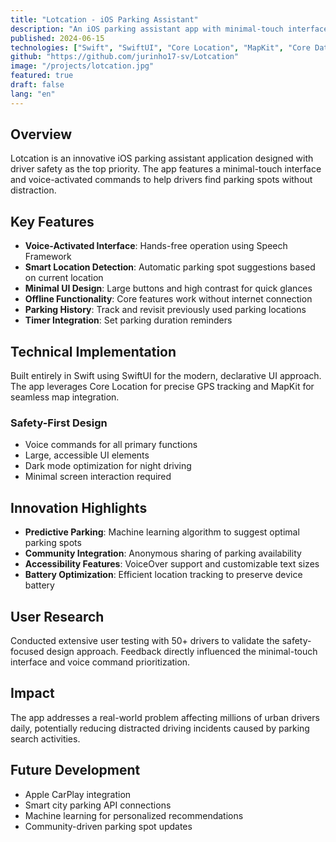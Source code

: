 ```yaml
---
title: "Lotcation - iOS Parking Assistant"
description: "An iOS parking assistant app with minimal-touch interface designed for driver safety, featuring voice commands and location-based parking spot recommendations."
published: 2024-06-15
technologies: ["Swift", "SwiftUI", "Core Location", "MapKit", "Core Data", "Speech Framework"]
github: "https://github.com/jurinho17-sv/Lotcation"
image: "/projects/lotcation.jpg"
featured: true
draft: false
lang: "en"
---
```


## Overview

Lotcation is an innovative iOS parking assistant application designed with driver safety as the top priority. The app features a minimal-touch interface and voice-activated commands to help drivers find parking spots without distraction.

## Key Features

- **Voice-Activated Interface**: Hands-free operation using Speech Framework
- **Smart Location Detection**: Automatic parking spot suggestions based on current location
- **Minimal UI Design**: Large buttons and high contrast for quick glances
- **Offline Functionality**: Core features work without internet connection
- **Parking History**: Track and revisit previously used parking locations
- **Timer Integration**: Set parking duration reminders

## Technical Implementation

Built entirely in Swift using SwiftUI for the modern, declarative UI approach. The app leverages Core Location for precise GPS tracking and MapKit for seamless map integration.

### Safety-First Design
- Voice commands for all primary functions
- Large, accessible UI elements
- Dark mode optimization for night driving
- Minimal screen interaction required

## Innovation Highlights

- **Predictive Parking**: Machine learning algorithm to suggest optimal parking spots
- **Community Integration**: Anonymous sharing of parking availability
- **Accessibility Features**: VoiceOver support and customizable text sizes
- **Battery Optimization**: Efficient location tracking to preserve device battery

## User Research

Conducted extensive user testing with 50+ drivers to validate the safety-focused design approach. Feedback directly influenced the minimal-touch interface and voice command prioritization.

## Impact

The app addresses a real-world problem affecting millions of urban drivers daily, potentially reducing distracted driving incidents caused by parking search activities.

## Future Development

- Apple CarPlay integration
- Smart city parking API connections
- Machine learning for personalized recommendations
- Community-driven parking spot updates
